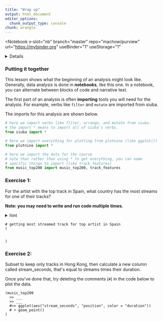 ```yaml
---
title: "Wrap up"
output: html_document
editor_options: 
  chunk_output_type: console
chunk: wrangle
---
```


<Notebook
  v-slot="nb"
  branch="master"
  repo="machow/purview"
  url="https://mybinder.org"
  useBinder="1"
  useStorage="1"
  >


<details v-fix-codemirror v-show="nb.debut">
<code-cell  :status="nb.status" :onExecute="nb.execute" :onReady="nb.updateSetupCode"  language="python">


    # TODO: explain how to run this, and that they only need the gist (loads tools)
    
    # wranglign ---------
    import pandas as pd
    from siuba import *
    
    # plotting ----------
    from plotnine import *
    
    theme_set(theme_classic(base_family = "Noto Sans CJK JP"))
    
    # data --------------
    #fname = "/Users/machow/Dropbox/Repo/siublocks-org/intro-tidyverse/tutorial/data/music200.csv"
    fname = "https://siublocks.s3.us-east-2.amazonaws.com/course-data/music200.csv"
    music_top200 = pd.read_csv(fname)
    
    # tracks
    #fname = "/Users/machow/Dropbox/Repo/siublocks-org/intro-tidyverse/tutorial/data/track_features.csv"
    fname = "https://siublocks.s3.us-east-2.amazonaws.com/course-data/track_features.csv"
    track_features = pd.read_csv(fname)
    
    # student support ----------
    from siuba import pipe
    from IPython.display import HTML, display
    from siututor import Blank
    ___ = Blank()
    
    # DataFrame display --------
    pd.set_option("display.max_rows", 6)
    
    from IPython import get_ipython
    # special ipython function to get the html formatter
    html_formatter = get_ipython().display_formatter.formatters['text/html']
    
    # here, we avoid the default df._repr_html_ method, since it inlines css
    # (style tags make vue angry)
    html_formatter.for_type(
        pd.DataFrame,
        lambda df: df.to_html(max_rows = pd.get_option("display.max_rows"), show_dimensions = True)
    )
    
    # remove the <ggplot: (528...)> printout
    html_formatter.for_type(ggplot, lambda g: "")
    




</code-cell>
</details>


### Putting it together

This lesson shows what the beginning of an analysis might look like.
Generally, data analysis is done in **notebooks**, like this one. In a notebook, you can alternate between blocks of code and narrative text.

The first part of an analysis is often **importing** tools you will need for the analysis.
For example, verbs like `filter` and `mutate` are imported from siuba.

The imports for this analysis are shown below.

```python
# here we import verbs like filter, arrange, and mutate from siuba.
# the import * means to import all of siuba's verbs.
from siuba import *

# here we import everything for plotting from plotnine (like ggplot())
from plotnine import *

# here we import the data for the course
# note that rather than using * to get everything, you can name
# specific things to import (like track_features)
from music_top200 import music_top200, track_features
```

### Exercise 1:

For the artist with the top track in Spain, what country has the most streams for one of their tracks?

**Note: you may need to write and run code multiple times.**

<details><summary>hint</summary>

> First, find the artist in the top position in Spain. After, can you get only that artists tracks? Once you do that you should be close!
    
</details>

<code-cell  :status="nb.status" :onExecute="nb.execute"  ex="a" :exIndx="0" language="python">


    # getting most streamed track for top artist in Spain
    (
    
    
    )


<template v-slot:output>




    ()



</template>

</code-cell>


### Exercise 2:

Subset to keep only tracks in Hong Kong, then calculate a new column called stream_seconds, that's equal to streams times their duration.

Once you've done that, try deleting the comments (`#`) in the code below to plot the data.

<code-cell  :status="nb.status" :onExecute="nb.execute"  ex="a" :exIndx="0" language="python">


    (music_top200
      >> ___
      >> ___
      #>> ggplot(aes("stream_seconds", "position", color = "duration"))
      # + geom_point()
    )


<template v-slot:output>




⚠️: <b>Don't forget to replace all the blanks!</b>



</template>

</code-cell>



</Notebook>

